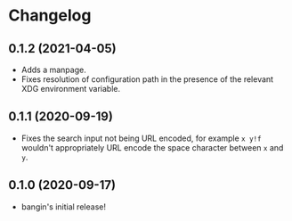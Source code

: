 # Changelog

## 0.1.2 (2021-04-05)

- Adds a manpage.
- Fixes resolution of configuration path in the presence of the relevant XDG environment variable.

## 0.1.1 (2020-09-19)

- Fixes the search input not being URL encoded, for example `x y!f` wouldn't appropriately URL encode the space character between `x` and `y`.

## 0.1.0 (2020-09-17)

- bangin's initial release!

